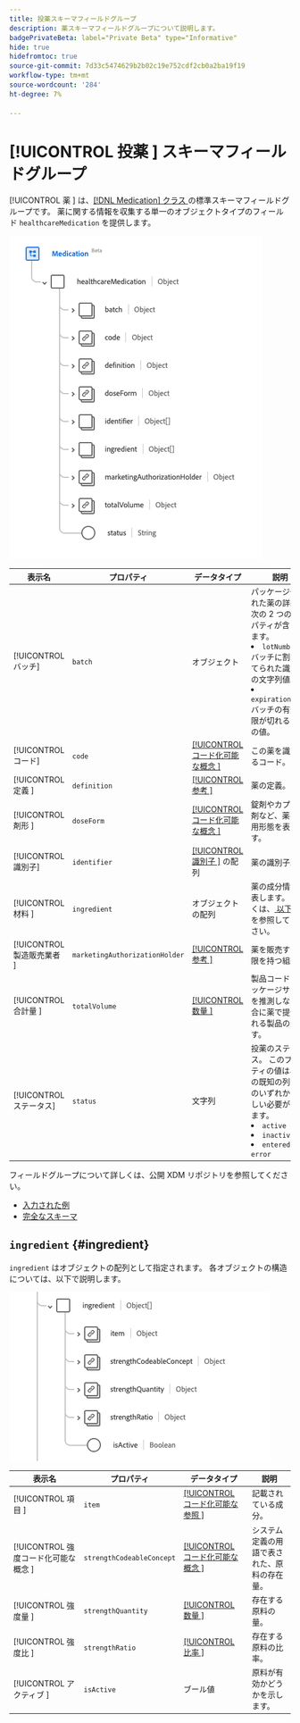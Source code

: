 ```yaml
---
title: 投薬スキーマフィールドグループ
description: 薬スキーマフィールドグループについて説明します。
badgePrivateBeta: label="Private Beta" type="Informative"
hide: true
hidefromtoc: true
source-git-commit: 7d33c5474629b2b02c19e752cdf2cb0a2ba19f19
workflow-type: tm+mt
source-wordcount: '284'
ht-degree: 7%

---
```


# [!UICONTROL  投薬 ] スキーマフィールドグループ

[!UICONTROL  薬 ] は、[[!DNL Medication]  クラス ](../../classes/medication.md) の標準スキーマフィールドグループです。 薬に関する情報を収集する単一のオブジェクトタイプのフィールド `healthcareMedication` を提供します。

![ フィールドグループ構造 ](../../images/field-groups/healthcare-medication/medication.png)

| 表示名 | プロパティ | データタイプ | 説明 |
| ---|  --- | --- | --- |
| [!UICONTROL バッチ] | `batch` | オブジェクト | パッケージ化された薬の詳細。 次の 2 つのプロパティが含まれます。 <li>`lotNumber`: バッチに割り当てられた識別子の文字列値。</li> <li>`expirationDate`: バッチの有効期限が切れる日時の値。</li> |
| [!UICONTROL コード] | `code` | [[!UICONTROL  コード化可能な概念 ]](../../data-types/healthcare/codeable-concept.md) | この薬を識別するコード。 |
| [!UICONTROL  定義 ] | `definition` | [[!UICONTROL  参考 ]](../../data-types/healthcare/reference.md) | 薬の定義。 |
| [!UICONTROL  剤形 ] | `doseForm` | [[!UICONTROL  コード化可能な概念 ]](../../data-types/healthcare/codeable-concept.md) | 錠剤やカプセル剤など、薬の服用形態を表します。 |
| [!UICONTROL 識別子] | `identifier` | [[!UICONTROL  識別子 ]](../../data-types/healthcare/identifier.md) の配列 | 薬の識別子。 |
| [!UICONTROL  材料 ] | `ingredient` | オブジェクトの配列 | 薬の成分情報を表します。 詳しくは、[ 以下の節 ](#ingredient) を参照してください。 |
| [!UICONTROL  製造販売業者 ] | `marketingAuthorizationHolder` | [[!UICONTROL  参考 ]](../../data-types/healthcare/reference.md) | 薬を販売する権限を持つ組織。 |
| [!UICONTROL  合計量 ] | `totalVolume` | [[!UICONTROL  数量 ]](../../data-types/healthcare/quantity.md) | 製品コードがパッケージサイズを推測しない場合に薬で提供される製品の量です。 |
| [!UICONTROL ステータス] | `status` | 文字列 | 投薬のステータス。 このプロパティの値は、次の既知の列挙値のいずれかに等しい必要があります。 <li> `active` </li> <li> `inactive` </li> <li> `entered-in-error` </li> |

フィールドグループについて詳しくは、公開 XDM リポジトリを参照してください。

* [ 入力された例 ](https://github.com/adobe/xdm/blob/master/extensions/industry/healthcare/fhir/fieldgroups/medication.example.1.json)
* [ 完全なスキーマ ](https://github.com/adobe/xdm/blob/master/extensions/industry/healthcare/fhir/fieldgroups/medication.schema.json)

## `ingredient` {#ingredient}

`ingredient` はオブジェクトの配列として指定されます。 各オブジェクトの構造については、以下で説明します。

![ 成分構造 ](../../images/field-groups/healthcare-medication/ingredient.png)

| 表示名 | プロパティ | データタイプ | 説明 |
| --- | --- | --- | --- |
| [!UICONTROL  項目 ] | `item` | [[!UICONTROL  コード化可能な参照 ]](../../data-types/healthcare/codeable-reference.md) | 記載されている成分。 |
| [!UICONTROL  強度コード化可能な概念 ] | `strengthCodeableConcept` | [[!UICONTROL  コード化可能な概念 ]](../../data-types/healthcare/codeable-concept.md) | システム定義の用語で表された、原料の存在量。 |
| [!UICONTROL  強度量 ] | `strengthQuantity` | [[!UICONTROL  数量 ]](../../data-types/healthcare/quantity.md) | 存在する原料の量。 |
| [!UICONTROL  強度比 ] | `strengthRatio` | [[!UICONTROL  比率 ]](../../data-types/healthcare/ratio.md) | 存在する原料の比率。 |
| [!UICONTROL  アクティブ ] | `isActive` | ブール値 | 原料が有効かどうかを示します。 |

